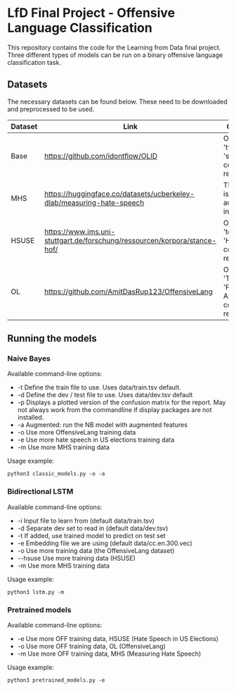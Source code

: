 # LfD Final Project - Offensive Language Classification

This repository contains the code for the Learning from Data final project. Three different types of models can be run on a binary offensive language classification task. 

## Datasets

The necessary datasets can be found below. These need to be downloaded and preprocessed to be used.

| Dataset    | Link      | Comments |
| ------------- | ------------- | ------------- |
| Base | https://github.com/idontflow/OLID | Only the 'tweet' and 'subtask_a' columns are relevant |
| MHS | https://huggingface.co/datasets/ucberkeley-dlab/measuring-hate-speech | This dataset is loaded automatically in the code |
| HSUSE |  https://www.ims.uni-stuttgart.de/forschung/ressourcen/korpora/stance-hof/ | Only the  'text' and 'HOF' columns are relevant |
| OL | https://github.com/AmitDasRup123/OffensiveLang | Only the 'Text' and 'Final Annotation' columns are relevant |

## Running the models

### Naive Bayes
Available command-line options:

* -t Define the train file to use. Uses data/train.tsv default.
* -d Define the dev / test file to use. Uses data/dev.tsv default
* -p Displays a plotted version of the confusion matrix for the report. May not always work
                             from the commandline if display packages are not installed.
* -a Augmented: run the NB model with augmented features
* -o Use more OffensiveLang training data
* -e Use more hate speech in US elections training data
* -m Use more MHS training data

Usage example:

`python3 classic_models.py -o -a`

### Bidirectional LSTM
Available command-line options:

* -i  Input file to learn from (default data/train.tsv)
* -d  Separate dev set to read in (default data/dev.tsv)
* -t  If added, use trained model to predict on test set
* -e  Embedding file we are using (default data/cc.en.300.vec)
* -o  Use more training data (the OffensiveLang dataset)
* --hsuse Use more training data (HSUSE)
* -m Use more MHS training data

Usage example:

`python3 lstm.py -m`

### Pretrained models
Available command-line options:

* -e Use more OFF training data, HSUSE (Hate Speech in US Elections)
* -o Use more OFF training data, OL (OffensiveLang)
* -m Use more OFF training data, MHS (Measuring Hate Speech)

Usage example:

`python3 pretrained_models.py -e`

